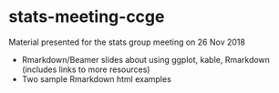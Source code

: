 # stats-meeting-ccge
Material presented for the stats group meeting on 26 Nov 2018
- Rmarkdown/Beamer slides about using ggplot, kable, Rmarkdown (includes links to more resources)
- Two sample Rmarkdown html examples
